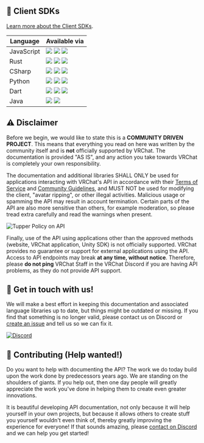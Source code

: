 ## 🔰 Client SDKs
[Learn more about the Client SDKs](https://vrchatapi.github.io/sdk/).

|Language|Available via|
|-|-|
|JavaScript|[![](https://shields.io/badge/npm-vrchat-%23CB3837?logo=npm)](https://www.npmjs.com/package/vrchat) [![](https://img.shields.io/badge/documentation-%23ffffff?logo=readthedocs)](https://vrchatapi.github.io/sdk/javascript/) [![](https://img.shields.io/badge/github-vrchatapi%2Fvrchatapi--javascript-%23181717?logo=github)](https://github.com/vrchatapi/vrchatapi-javascript)|
|Rust|[![](https://shields.io/badge/crates.io-vrchatapi-%239FEF00?logo=hackthebox)](https://crates.io/crates/vrchatapi) [![](https://img.shields.io/badge/documentation-%23ffffff?logo=readthedocs)](https://vrchatapi.github.io/sdk/rust/) [![](https://img.shields.io/badge/github-vrchatapi%2Fvrchatapi--rust-%23181717?logo=github)](https://github.com/vrchatapi/vrchatapi-rust)|
|CSharp|[![](https://shields.io/badge/NuGet-VRChat.API-%23004880?logo=nuget)](https://www.nuget.org/packages/VRChat.API) [![](https://img.shields.io/badge/documentation-%23ffffff?logo=readthedocs)](https://vrchatapi.github.io/sdk/csharp/) [![](https://img.shields.io/badge/github-vrchatapi%2Fvrchatapi--csharp-%23181717?logo=github)](https://github.com/vrchatapi/vrchatapi-csharp)|
|Python|[![](https://shields.io/badge/PyPi-vrchatapi-%233775A9?logo=pypi)](https://pypi.org/project/vrchatapi/) [![](https://img.shields.io/badge/documentation-%23ffffff?logo=readthedocs)](https://vrchatapi.github.io/sdk/python/) [![](https://img.shields.io/badge/github-vrchatapi%2Fvrchatapi--python-%23181717?logo=github)](https://github.com/vrchatapi/vrchatapi-python)|
|Dart|[![](https://shields.io/badge/Pub%20Dev-vrchat_dart-%234285F4?logo=google)](https://pub.dev/packages/vrchat_dart) [![](https://img.shields.io/badge/documentation-%23ffffff?logo=readthedocs)](https://vrchatapi.github.io/sdk/dart/) [![](https://img.shields.io/badge/github-vrchatapi%2Fvrchatapi--dart-%23181717?logo=github)](https://github.com/vrchatapi/vrchatapi-dart)|
|Java|[![](https://img.shields.io/badge/documentation-%23ffffff?logo=readthedocs)](https://vrchatapi.github.io/sdk/java/) [![](https://img.shields.io/badge/github-vrchatapi%2Fvrchatapi--java-%23181717?logo=github)](https://github.com/vrchatapi/vrchatapi-jaa)|

## ⚠️ Disclaimer

Before we begin, we would like to state this is a **COMMUNITY DRIVEN PROJECT**.
This means that everything you read on here was written by the community itself and is **not** officially supported by VRChat.
The documentation is provided "AS IS", and any action you take towards VRChat is completely your own responsibility.

The documentation and additional libraries SHALL ONLY be used for applications interacting with VRChat's API in accordance
with their [Terms of Service](https://hello.vrchat.com/legal) and [Community Guidelines](https://hello.vrchat.com/community-guidelines), and MUST NOT be used for modifying the client, "avatar ripping", or other illegal activities.
Malicious usage or spamming the API may result in account termination.
Certain parts of the API are also more sensitive than others, for example moderation, so please tread extra carefully and read the warnings when present.

![Tupper Policy on API](https://i.imgur.com/yLlW7Ok.png)

Finally, use of the API using applications other than the approved methods (website, VRChat application, Unity SDK) is not officially supported.
VRChat provides no guarantee or support for external applications using the API. Access to API endpoints may break **at any time, without notice**.
Therefore, please **do not ping** VRChat Staff in the VRChat Discord if you are having API problems, as they do not provide API support.

## 👋 Get in touch with us!

We will make a best effort in keeping this documentation and associated language libraries up to date, but things might be outdated or missing.
If you find that something is no longer valid, please contact us on Discord or [create an issue](https://github.com/vrchatapi/specification/issues) and tell us so we can fix it.

[![Discord](https://img.shields.io/static/v1?label=vrchatapi&message=discord&color=blueviolet&style=for-the-badge)](https://discord.gg/qjZE9C9fkB)

## 💖 Contributing (Help wanted!)

Do you want to help with documenting the API? The work we do today build upon the work done by predecessors years ago. We are standing on the shoulders of giants. If you help out, then one day people will greatly appreciate the work you've done in helping them to create even greater innovations.

It is beautiful developing API documentation, not only because it will help yourself in your own projects, but because it allows others to create stuff you yourself wouldn't even think of, thereby greatly improving the experience for everyone! If that sounds amazing, please [contact on Discord](https://discord.gg/qjZE9C9fkB) and we can help you get started!

